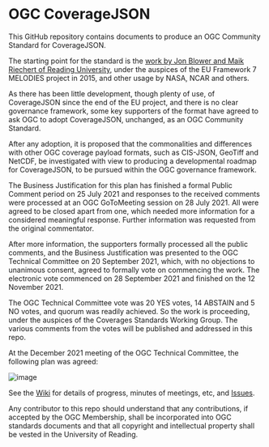 # OGC CoverageJSON

This GitHub repository contains documents to produce an OGC Community Standard for CoverageJSON.

The starting point for the standard is the [work by Jon Blower and Maik Riechert of Reading University](https://covjson.org/), under the auspices of the EU Framework 7 MELODIES project in 2015, and other usage by NASA, NCAR and others. 

As there has been little development, though plenty of use, of CoverageJSON since the end of the EU project, and there is no clear governance framework, some key supporters of the format have agreed to ask OGC to adopt CoverageJSON, unchanged, as an OGC Community Standard.

After any adoption, it is proposed that the commonalities and differences with other OGC coverage payload formats, such as CIS-JSON, GeoTiff and NetCDF, be investigated with view to producing a developmental roadmap for CoverageJSON, to be pursued within the OGC governance framework.

The Business Justification for this plan has finished a formal Public Comment period on 25 July 2021 and responses to the received comments were processed at an OGC GoToMeeting session on 28 July 2021. All were agreed to be closed apart from one, which needed more information for a considered meaningful response. Further information was requested from the original commentator.

After more information, the supporters formally processed all the public comments, and the Business Justification was presented to the OGC Technical Committee on 20 September 2021, which, with no objections to unanimous consent, agreed to formally vote on commencing the work. The electronic vote commenced on 28 September 2021 and finished on the 12 November 2021.

The OGC Technical Committee vote was 20 YES votes, 14 ABSTAIN and 5 NO votes, and quorum was readily achieved. So the work is proceeding, under the auspices of the Coverages Standards Working Group. The various comments from the votes will be published and addressed in this repo.

At the December 2021 meeting of the OGC Technical Committee, the following plan was agreed:

![image](https://user-images.githubusercontent.com/1665973/150142980-73ea6dde-0c40-4cc2-8481-f829ef4a910d.png)

See the [Wiki](https://github.com/opengeospatial/CoverageJSON/wiki) for details of progress, minutes of meetings, etc, and [Issues](https://github.com/opengeospatial/CoverageJSON/issues).

Any contributor to this repo should understand that any contributions, if accepted by the OGC Membership, shall be incorporated into OGC standards documents and that all copyright and intellectual property shall be vested in the University of Reading.
